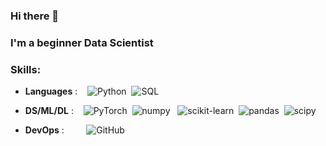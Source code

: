 ### Hi there 👋

### I'm a beginner Data Scientist

### Skills: 

- **Languages** :&nbsp;&nbsp;&nbsp;&nbsp;![Python](https://img.shields.io/badge/Python-%233776AB?logo=python&logoColor=%23ECD53F)&nbsp;&nbsp;![SQL](https://img.shields.io/badge/-SQL-000?&logo=MySQL&logoColor=4479A1)

- **DS/ML/DL**&nbsp;:&nbsp;&nbsp;&nbsp;&nbsp;![PyTorch](https://img.shields.io/badge/PyTorch-black?logo=PyTorch)&nbsp;&nbsp;![numpy](https://img.shields.io/badge/-Numpy-013243?&logo=NumPy)&nbsp;&nbsp; ![scikit-learn](https://img.shields.io/badge/scikit--learn-F7931E?style=flat-square&logo=scikit-learn&logoColor=white)&nbsp;&nbsp;![pandas](https://img.shields.io/badge/-Pandas-333333?style=flat&logo=pandas)&nbsp;&nbsp;![scipy](https://img.shields.io/badge/-Scipy-blue?style=flat&logo=Scipy&logoColor=white)

- **DevOps**&nbsp;:&nbsp;&nbsp;&nbsp;&nbsp;&nbsp;&nbsp;&nbsp;&nbsp;&nbsp;![GitHub](https://img.shields.io/badge/Git-grey?logo=git
)


<!--
**fydenn/fydenn** is a ✨ _special_ ✨ repository because its `README.md` (this file) appears on your GitHub profile.

Here are some ideas to get you started:

- 🔭 I’m currently working on ...
- 🌱 I’m currently learning ...
- 👯 I’m looking to collaborate on ...
- 🤔 I’m looking for help with ...
- 💬 Ask me about ...
- 📫 How to reach me: ...
- 😄 Pronouns: ...
- ⚡ Fun fact: ...
-->

